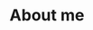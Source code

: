 ---
title: About me
menu:
  sidebar:
    name: About me
    identifier: about-me
    weight: 300
---